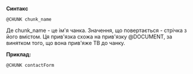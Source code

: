 **Синтакс**
```
@CHUNK chunk_name
```
Де chunk_name - це ім'я чанка. Значення, що повертається - стрічка з його вмістом.
Ця прив'язка схожа на прив'язку @DOCUMENT, за винятком того, що вона прив'яже ТВ до чанку.

**Приклад:**
```
@CHUNK contactForm
````
